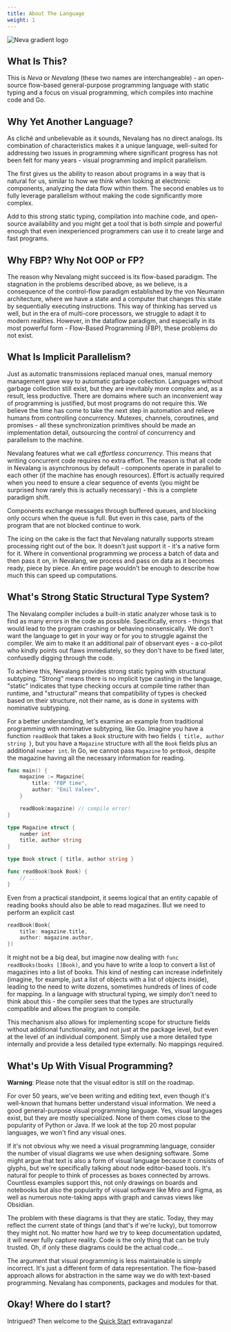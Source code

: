 ```yaml
---
title: About The Language
weight: 1
---
```


![Neva gradient logo](/images/gradient.svg)

## What Is This?

This is _Neva_ or _Nevalang_ (these two names are interchangeable) - an open-source flow-based general-purpose programming language with static typing and a focus on visual programming, which compiles into machine code and Go.

## Why Yet Another Language?

As cliché and unbelievable as it sounds, Nevalang has no direct analogs. Its combination of characteristics makes it a unique language, well-suited for addressing two issues in programming where significant progress has not been felt for many years - visual programming and implicit parallelism.

The first gives us the ability to reason about programs in a way that is natural for us, similar to how we think when looking at electronic components, analyzing the data flow within them. The second enables us to fully leverage parallelism without making the code significantly more complex.

Add to this strong static typing, compilation into machine code, and open-source availability and you might get a tool that is both simple and powerful enough that even inexperienced programmers can use it to create large and fast programs.

## Why FBP? Why Not OOP or FP?

The reason why Nevalang might succeed is its flow-based paradigm. The stagnation in the problems described above, as we believe, is a consequence of the control-flow paradigm established by the von Neumann architecture, where we have a state and a computer that changes this state by sequentially executing instructions. This way of thinking has served us well, but in the era of multi-core processors, we struggle to adapt it to modern realities. However, in the dataflow paradigm, and especially in its most powerful form - Flow-Based Programming (FBP), these problems do not exist.

## What Is Implicit Parallelism?

Just as automatic transmissions replaced manual ones, manual memory management gave way to automatic garbage collection. Languages without garbage collection still exist, but they are inevitably more complex and, as a result, less productive. There are domains where such an inconvenient way of programming is justified, but most programs do not require this. We believe the time has come to take the next step in automation and relieve humans from controlling concurrency. Mutexes, channels, coroutines, and promises - all these synchronization primitives should be made an implementation detail, outsourcing the control of concurrency and parallelism to the machine.

Nevalang features what we call _effortless concurrency_. This means that writing concurrent code requires no extra effort. The reason is that all code in Nevalang is asynchronous by default - components operate in parallel to each other (if the machine has enough resources). Effort is actually required when you need to ensure a clear sequence of events (you might be surprised how rarely this is actually necessary) - this is a complete paradigm shift.

Components exchange messages through buffered queues, and blocking only occurs when the queue is full. But even in this case, parts of the program that are not blocked continue to work.

The icing on the cake is the fact that Nevalang naturally supports stream processing right out of the box. It doesn't just support it - it's a native form for it. Where in conventional programming we process a batch of data and then pass it on, in Nevalang, we process and pass on data as it becomes ready, piece by piece. An entire page wouldn't be enough to describe how much this can speed up computations.

## What's Strong Static Structural Type System?

The Nevalang compiler includes a built-in static analyzer whose task is to find as many errors in the code as possible. Specifically, errors - things that would lead to the program crashing or behaving nonsensically. We don't want the language to get in your way or for you to struggle against the compiler. We aim to make it an additional pair of observant eyes - a co-pilot who kindly points out flaws immediately, so they don't have to be fixed later, confusedly digging through the code.

To achieve this, Nevalang provides strong static typing with structural subtyping. "Strong" means there is no implicit type casting in the language, "static" indicates that type checking occurs at compile time rather than runtime, and "structural" means that compatibility of types is checked based on their structure, not their name, as is done in systems with nominative subtyping.

For a better understanding, let's examine an example from traditional programming with nominative subtyping, like Go. Imagine you have a function `readBook` that takes a `Book` structure with two fields `{ title, author string }`, but you have a `Magazine` structure with all the `Book` fields plus an additional `number int`. In Go, we cannot pass `Magazine` to `getBook`, despite the magazine having all the necessary information for reading.

```go
func main() {
    magazine := Magazine{
        title: "FBP time",
        author: "Emil Valeev",
    }

    readBook(magazine) // compile error!
}

type Magazine struct {
    number int
    title, author string
}

type Book struct { title, author string }

func readBook(book Book) {
    // ...
}
```

Even from a practical standpoint, it seems logical that an entity capable of reading books should also be able to read magazines. But we need to perform an explicit cast

```go
readBook(Book{
    title: magazine.title,
    author: magazine.author,
})
```

It might not be a big deal, but imagine now dealing with `func readBooks(books []Book)`, and you have to write a loop to convert a list of magazines into a list of books. This kind of nesting can increase indefinitely (imagine, for example, just a list of objects with a list of objects inside), leading to the need to write dozens, sometimes hundreds of lines of code for mapping. In a language with structural typing, we simply don't need to think about this - the compiler sees that the types are structurally compatible and allows the program to compile.

This mechanism also allows for implementing scope for structure fields without additional functionality, and not just at the package level, but even at the level of an individual component. Simply use a more detailed type internally and provide a less detailed type externally. No mappings required.

## What's Up With Visual Programming?

**Warning**: Please note that the visual editor is still on the roadmap.

For over 50 years, we've been writing and editing text, even though it's well-known that humans better understand visual information. We need a good general-purpose visual programming language. Yes, visual languages exist, but they are mostly specialized. None of them comes close to the popularity of Python or Java. If we look at the top 20 most popular languages, we won't find any visual ones.

If it's not obvious why we need a visual programming language, consider the number of visual diagrams we use when designing software. Some might argue that text is also a form of visual language because it consists of glyphs, but we're specifically talking about node editor-based tools. It's natural for people to think of processes as boxes connected by arrows. Countless examples support this, not only drawings on boards and notebooks but also the popularity of visual software like Miro and Figma, as well as numerous note-taking apps with graph and canvas views like Obsidian.

The problem with these diagrams is that they are static. Today, they may reflect the current state of things (and that's if we're lucky), but tomorrow they might not. No matter how hard we try to keep documentation updated, it will never fully capture reality. Code is the only thing that can be truly trusted. Oh, if only these diagrams could be the actual code...

The argument that visual programming is less maintainable is simply incorrect. It's just a different form of data representation. The flow-based approach allows for abstraction in the same way we do with text-based programming. Nevalang has components, packages and modules for that.

## Okay! Where do I start?

Intrigued? Then welcome to the [Quick Start](/docs/quick-start) extravaganza!
